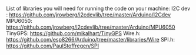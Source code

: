 List of libraries you will need for running the code on your machine:
I2C dev : https://github.com/jrowberg/i2cdevlib/tree/master/Arduino/I2Cdev
MPU6050: https://github.com/jrowberg/i2cdevlib/tree/master/Arduino/MPU6050
TinyGPS: https://github.com/mikalhart/TinyGPS
Wire.h: https://github.com/esp8266/Arduino/tree/master/libraries/Wire
SPI.h: https://github.com/PaulStoffregen/SPI
